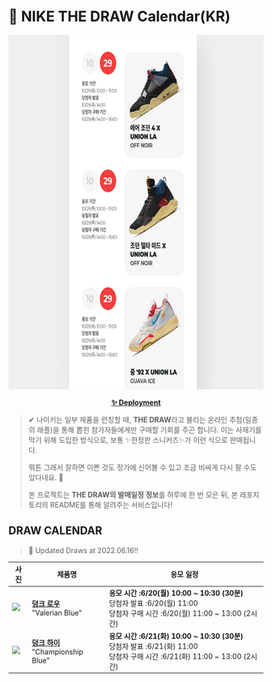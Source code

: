 # 👟 NIKE THE DRAW Calendar(KR)

<div align="center">
  <a href="https://junhoyeo.github.io/NIKE-THE-DRAW-Calendar/">
    <img src="./docs/images/preview.png" alt="Preview image of deployed application" height="700px" width="700px" />
  </a>
</div>

<p align="center">
  <a href="https://junhoyeo.github.io/NIKE-THE-DRAW-Calendar/">
    <strong>✨ Deployment</strong>
  </a>
</p>

> ✔ 나이키는 일부 제품을 런칭할 때, **THE DRAW**라고 불리는 온라인 추첨(일종의 래플)을 통해 뽑힌 참가자들에게만 구매할 기회를 주곤 합니다. 이는 사재기를 막기 위해 도입한 방식으로, 보통 ✨한정판 스니커즈✨가 이런 식으로 판매됩니다.
>
> 뭐튼 그래서 잘하면 이쁜 것도 정가에 신어볼 수 있고 조금 비싸게 다시 팔 수도 있다네요. 🤭
>
> 본 프로젝트는 **THE DRAW의 발매일정 정보**를 하루에 한 번 모은 뒤, 본 레포지토리의 README를 통해 알려주는 서비스입니다!

## DRAW CALENDAR

<!-- DRAW CALENDAR: START -->

> 👟 Updated Draws at 2022.06.16‼️

| 사진 | 제품명 | 응모 일정 |
| --- | ---- | ------- |
| <img src="https://static-breeze.nike.co.kr/kr/ko_kr/cmsstatic/product/DD1391-400/f07db255-8579-4085-91b0-080a800547ce_primary.jpg?snkrBrowse" width="256" /> | <a href="https://www.nike.com/kr/launch/t/men/fw/nike-sportswear/DD1391-400/VpF6011O4/nike-dunk-low-retro"><strong>덩크 로우</strong><br /></a> "Valerian Blue" | <strong>응모 시간 :6/20(월) 10:00 ~ 10:30 (30분)</strong><br />당첨자 발표 :6/20(월) 11:00<br />당첨자 구매 시간 :6/20(월) 11:00 ~ 13:00 (2시간) |
| <img src="https://static-breeze.nike.co.kr/kr/ko_kr/cmsstatic/product/DD1399-400/962c813f-6e2b-48a9-9dc8-cf1ff690769e_primary.jpg?snkrBrowse" width="256" /> | <a href="https://www.nike.com/kr/launch/t/men/fw/nike-sportswear/DD1399-400/QtN5SjjJI/nike-dunk-hi-retro"><strong>덩크 하이</strong><br /></a> "Championship Blue" | <strong>응모 시간 :6/21(화) 10:00 ~ 10:30 (30분)</strong><br />당첨자 발표 :6/21(화) 11:00<br />당첨자 구매 시간 :6/21(화) 11:00 ~ 13:00 (2시간) |

<!-- DRAW CALENDAR: END -->
